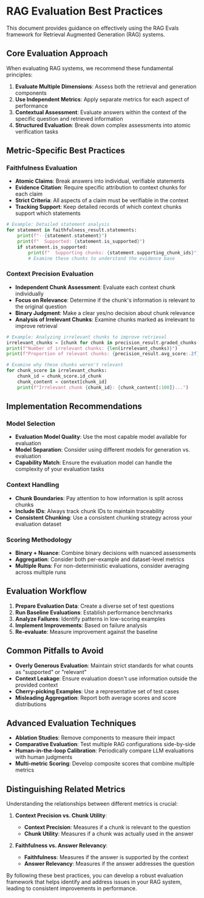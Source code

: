 # RAG Evaluation Best Practices

This document provides guidance on effectively using the RAG Evals framework for Retrieval Augmented Generation (RAG) systems.

## Core Evaluation Approach

When evaluating RAG systems, we recommend these fundamental principles:

1. **Evaluate Multiple Dimensions**: Assess both the retrieval and generation components
2. **Use Independent Metrics**: Apply separate metrics for each aspect of performance
3. **Contextual Assessment**: Evaluate answers within the context of the specific question and retrieved information
4. **Structured Evaluation**: Break down complex assessments into atomic verification tasks

## Metric-Specific Best Practices

### Faithfulness Evaluation

- **Atomic Claims**: Break answers into individual, verifiable statements
- **Evidence Citation**: Require specific attribution to context chunks for each claim
- **Strict Criteria**: All aspects of a claim must be verifiable in the context
- **Tracking Support**: Keep detailed records of which context chunks support which statements

```python
# Example: Detailed statement analysis
for statement in faithfulness_result.statements:
    print(f"- {statement.statement}")
    print(f"  Supported: {statement.is_supported}")
    if statement.is_supported:
        print(f"  Supporting chunks: {statement.supporting_chunk_ids}")
        # Examine these chunks to understand the evidence base
```

### Context Precision Evaluation

- **Independent Chunk Assessment**: Evaluate each context chunk individually
- **Focus on Relevance**: Determine if the chunk's information is relevant to the original question
- **Binary Judgment**: Make a clear yes/no decision about chunk relevance
- **Analysis of Irrelevant Chunks**: Examine chunks marked as irrelevant to improve retrieval

```python
# Example: Analyzing irrelevant chunks to improve retrieval
irrelevant_chunks = [chunk for chunk in precision_result.graded_chunks if not chunk.score]
print(f"Number of irrelevant chunks: {len(irrelevant_chunks)}")
print(f"Proportion of relevant chunks: {precision_result.avg_score:.2f}")

# Examine why these chunks weren't relevant
for chunk_score in irrelevant_chunks:
    chunk_id = chunk_score.id_chunk
    chunk_content = context[chunk_id]
    print(f"Irrelevant chunk {chunk_id}: {chunk_content[:100]}...")
```

## Implementation Recommendations

### Model Selection

- **Evaluation Model Quality**: Use the most capable model available for evaluation
- **Model Separation**: Consider using different models for generation vs. evaluation
- **Capability Match**: Ensure the evaluation model can handle the complexity of your evaluation tasks

### Context Handling

- **Chunk Boundaries**: Pay attention to how information is split across chunks
- **Include IDs**: Always track chunk IDs to maintain traceability
- **Consistent Chunking**: Use a consistent chunking strategy across your evaluation dataset

### Scoring Methodology

- **Binary + Nuance**: Combine binary decisions with nuanced assessments
- **Aggregation**: Consider both per-example and dataset-level metrics
- **Multiple Runs**: For non-deterministic evaluations, consider averaging across multiple runs

## Evaluation Workflow

1. **Prepare Evaluation Data**: Create a diverse set of test questions
2. **Run Baseline Evaluations**: Establish performance benchmarks
3. **Analyze Failures**: Identify patterns in low-scoring examples
4. **Implement Improvements**: Based on failure analysis
5. **Re-evaluate**: Measure improvement against the baseline

## Common Pitfalls to Avoid

- **Overly Generous Evaluation**: Maintain strict standards for what counts as "supported" or "relevant"
- **Context Leakage**: Ensure evaluation doesn't use information outside the provided context
- **Cherry-picking Examples**: Use a representative set of test cases
- **Misleading Aggregation**: Report both average scores and score distributions

## Advanced Evaluation Techniques

- **Ablation Studies**: Remove components to measure their impact
- **Comparative Evaluation**: Test multiple RAG configurations side-by-side
- **Human-in-the-loop Calibration**: Periodically compare LLM evaluations with human judgments
- **Multi-metric Scoring**: Develop composite scores that combine multiple metrics

## Distinguishing Related Metrics

Understanding the relationships between different metrics is crucial:

1. **Context Precision vs. Chunk Utility**:
   - **Context Precision**: Measures if a chunk is relevant to the question
   - **Chunk Utility**: Measures if a chunk was actually used in the answer
   
2. **Faithfulness vs. Answer Relevancy**:
   - **Faithfulness**: Measures if the answer is supported by the context
   - **Answer Relevancy**: Measures if the answer addresses the question

By following these best practices, you can develop a robust evaluation framework that helps identify and address issues in your RAG system, leading to consistent improvements in performance.